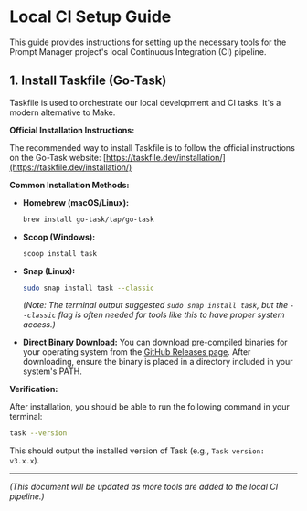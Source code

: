 # Local CI Setup Guide

This guide provides instructions for setting up the necessary tools for the Prompt Manager project's local Continuous Integration (CI) pipeline.

## 1. Install Taskfile (Go-Task)

Taskfile is used to orchestrate our local development and CI tasks. It's a modern alternative to Make.

**Official Installation Instructions:**

The recommended way to install Taskfile is to follow the official instructions on the Go-Task website:
[https://taskfile.dev/installation/](https://taskfile.dev/installation/)

**Common Installation Methods:**

*   **Homebrew (macOS/Linux):**
    ```bash
    brew install go-task/tap/go-task
    ```

*   **Scoop (Windows):**
    ```bash
    scoop install task
    ```

*   **Snap (Linux):**
    ```bash
    sudo snap install task --classic
    ```
    *(Note: The terminal output suggested `sudo snap install task`, but the `--classic` flag is often needed for tools like this to have proper system access.)*

*   **Direct Binary Download:**
    You can download pre-compiled binaries for your operating system from the [GitHub Releases page](https://github.com/go-task/task/releases). After downloading, ensure the binary is placed in a directory included in your system's PATH.

**Verification:**

After installation, you should be able to run the following command in your terminal:
```bash
task --version
```
This should output the installed version of Task (e.g., `Task version: v3.x.x`).

---
*(This document will be updated as more tools are added to the local CI pipeline.)* 